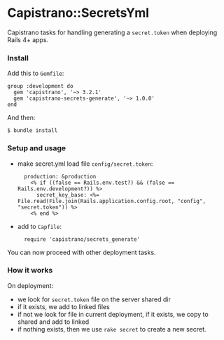 # Capistrano::SecretsYml

Capistrano tasks for handling generating a `secret.token` when deploying Rails 4+ apps.

### Install

Add this to `Gemfile`:

    group :development do
      gem 'capistrano', '~> 3.2.1'
      gem 'capistrano-secrets-generate', '~> 1.0.0'
    end

And then:

    $ bundle install

### Setup and usage

- make secret.yml load file `config/secret.token`:

        production: &production
          <% if ((false == Rails.env.test?) && (false == Rails.env.development?)) %>
            secret_key_base: <%= File.read(File.join(Rails.application.config.root, "config", "secret.token")) %>
          <% end %>

- add to `Capfile`:

        require 'capistrano/secrets_generate'

You can now proceed with other deployment tasks.

### How it works

On deployment:

- we look for `secret.token` file on the server shared dir<br/>
- if it exists, we add to linked files<br/>
- if not we look for file in current deployment, if it exists, we copy to shared and add to linked<br/>
- if nothing exists, then we use `rake secret` to create a new secret.<br/>
